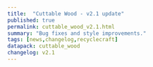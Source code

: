 ```yaml
---
title:  "Cuttable Wood - v2.1 update"
published: true
permalink: cuttable_wood_v2.1.html
summary: "Bug fixes and style improvements."
tags: [news,changelog,recyclecraft]
datapack: cuttable_wood
changelog: v2.1
---
```


